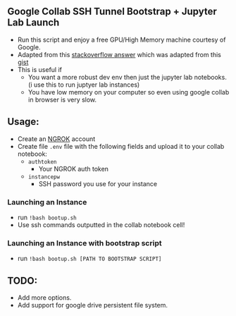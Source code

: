 ## Google Collab SSH Tunnel Bootstrap + Jupyter Lab Launch
- Run this script and enjoy a free GPU/High Memory machine courtesy of Google.
- Adapted from this [stackoverflow answer](https://stackoverflow.com/questions/48459804/how-can-i-ssh-to-google-colaboratory-vm/53252985#53252985) which was adapted from this [gist](https://gist.github.com/creotiv/d091515703672ec0bf1a6271336806f0)
- This is useful if 
  - You want a more robust dev env then just the jupyter lab notebooks. (i use this to run juptyer lab instances)
  - You have low memory on your computer so even using google collab in browser is very slow.
  

## Usage:
- Create an [NGROK](http://ngrok.com) account 
- Create file `.env` file with the following fields and upload it to your collab notebook:
  - `authtoken`
    - Your NGROK auth token 
  - `instancepw`
    - SSH password you use for your instance
### Launching an Instance 
- run ```!bash bootup.sh```
- Use ssh commands outputted in the collab notebook cell! 
### Launching an Instance with bootstrap script
- run ```!bash bootup.sh [PATH TO BOOTSTRAP SCRIPT]```

## TODO:
- Add more options.
- Add support for google drive persistent file system.




